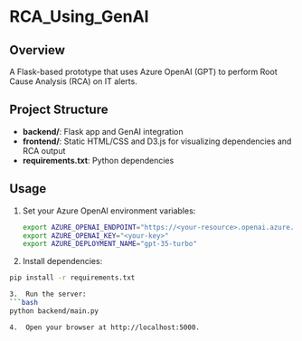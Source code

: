 # RCA_Using_GenAI

## Overview
A Flask-based prototype that uses Azure OpenAI (GPT) to perform Root Cause Analysis (RCA) on IT alerts.

## Project Structure
- **backend/**: Flask app and GenAI integration
- **frontend/**: Static HTML/CSS and D3.js for visualizing dependencies and RCA output
- **requirements.txt**: Python dependencies

## Usage
1. Set your Azure OpenAI environment variables:
   ```bash
   export AZURE_OPENAI_ENDPOINT="https://<your-resource>.openai.azure.com/"
   export AZURE_OPENAI_KEY="<your-key>"
   export AZURE_DEPLOYMENT_NAME="gpt-35-turbo"
   
2.	Install dependencies:
   ```bash
   pip install -r requirements.txt

3.	Run the server:
   ```bash
   python backend/main.py

4.	Open your browser at http://localhost:5000.